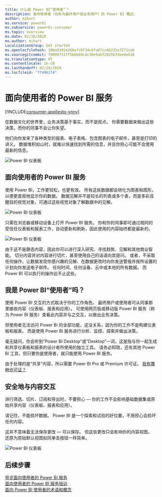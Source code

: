 ```yaml
---
title: 什么是 Power BI“使用者”？
description: 面向使用者（也称为最终用户或业务用户）的 Power BI 概述。
author: mihart
ms.service: powerbi
ms.subservice: powerbi-consumer
ms.topic: overview
ms.date: 02/18/2020
ms.author: mihart
LocalizationGroup: Get started
ms.openlocfilehash: 100a9302e260a7c8f34c6fa07cc6b231e7271ce6
ms.sourcegitcommit: f9909731ff5b6b69cdc58e9abf2025b7dee0e536
ms.translationtype: HT
ms.contentlocale: zh-CN
ms.lasthandoff: 02/20/2020
ms.locfileid: "77496174"
---
```

# <a name="the-power-bi-service-for-consumers"></a>面向使用者的 Power BI 服务

[!INCLUDE[consumer-appliesto-ynny](../includes/consumer-appliesto-ynny.md)]

在数据文化的世界里，业务决策基于事实，而不是观点。 你需要数据来做出这些决策，而你的同事不会让你失望。     
 
他们向你发来了各种类型的报表、电子表格、包含图表的电子邮件，甚至是打印的讲义。 数据堆积如山时，就难以快速找到所需的信息，并且你担心可能不会使用最新的信息。  
 
![Power BI 仪表板](media/end-user-consumer/power-bi-consumer-pipes.png)

## <a name="the-power-bi-service-for-consumers"></a>面向使用者的 Power BI 服务

使用 Power BI，工作更轻松，也更有效。 所有这些数据都会转化为图表和图形，以便更直观地显示你的数据。 数据见解并不是较长的列表或多个表，而是多彩且醒目的视觉对象，可通过这些视觉对象了解数据中的见解。 

![Power BI 仪表板](media/end-user-consumer/power-bi-consumer-examples.png)
 
只需在浏览器或移动设备上打开 Power BI 服务。 你和你的同事即可通过相同的受信任仪表板和报表工作，自动更新和刷新，因此使用的内容始终都是最新的。   

![Power BI 仪表板](media/end-user-consumer/power-bi-funnel.png)

由于这不是静态内容，因此你可以进行深入研究、寻找趋势、见解和其他商业智能。 切分内容并对内容进行切片，甚至使用自己的话语向其提问。 或者，不采取任何操作，让数据发现你感兴趣的见解、在数据更改时向你发送警报并按所设置的计划向你发送电子邮件。 任何时间、任何设备、云中或本地的所有数据。 而 Power BI 可以执行的操作远不止这些。 

## <a name="am-i-a-power-bi-consumer"></a>我是 Power BI“使用者”吗？

使用 Power BI 交互的方式取决于你的工作角色。 最终用户或使用者可从同事那里接收内容（仪表板、报表和应用）。 可使用网页版或移动版 Power BI 服务（称为 Power BI 服务）查看此内容并与之交互，以做出业务决策。 
   
但使用者无法访问 Power BI 的全部功能，这没关系，因为你的工作不是构建仪表板和报表。 而是使用 Power BI 服务进行分析、监控、探索并做出决策。 

毫无疑问，你会听到“Power BI Desktop”或“Desktop”一词，这是指与你一起生成和共享仪表板和报表的设计者所使用的独立工具。  请务必知晓，还有其他 Power BI 工具，但只要你是使用者，就只能使用 Power BI 服务。 

由于处理的是“共享”内容，所以需要 Power BI Pro 或 Premium 许可证。 [我有哪种许可证？](end-user-license.md)


## <a name="safely-interact-with-content"></a>安全地与内容交互 
进行筛选、切片、订阅和导出时，不要担心 — 你的工作不会影响基础数据集或原始共享内容（仪表板、报表和应用）。  

请记住，不能损坏数据。  Power BI 是一个探索和试验的好位置，不用担心会损坏任何内容。  
 
这并不意味着无法保存更改 — 可以保存。 但这些更改只会影响你的内容视图。 还原为原始默认视图如同单击按钮一样简单。  

![Power BI 仪表板](media/end-user-consumer/power-bi-reset.png)


## <a name="next-steps"></a>后续步骤

[导览面向使用者的 Power BI 服务](end-user-reading-view.md)    
[面向使用者的 Power BI 服务培训](https://docs.microsoft.com/learn/paths/consume-data-with-power-bi/)    
[面向 Power BI 使用者的术语和概念](end-user-basic-concepts.md)    

